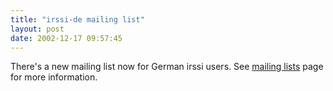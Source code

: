 ```yaml
---
title: "irssi-de mailing list"
layout: post
date: 2002-12-17 09:57:45
---
```


There's a new mailing list now for German irssi users. See [mailing
lists](/historical/mailinglists) page for more information.
